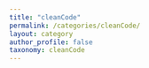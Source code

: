 ```yaml
---
title: "cleanCode"
permalink: /categories/cleanCode/
layout: category
author_profile: false
taxonomy: cleanCode
---
```

